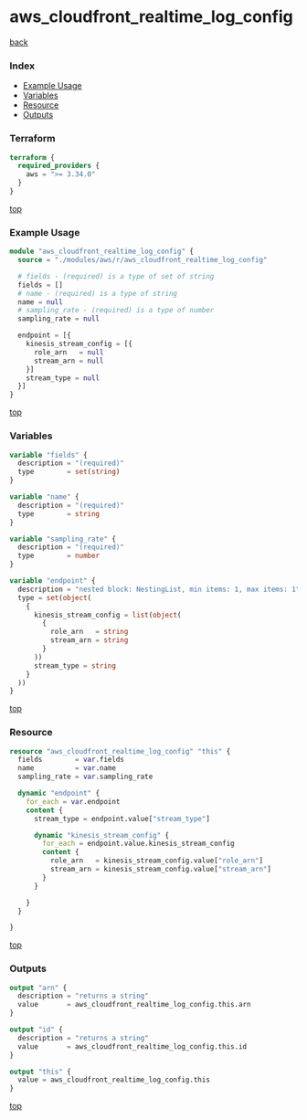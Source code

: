 # aws_cloudfront_realtime_log_config

[back](../aws.md)

### Index

- [Example Usage](#example-usage)
- [Variables](#variables)
- [Resource](#resource)
- [Outputs](#outputs)

### Terraform

```terraform
terraform {
  required_providers {
    aws = ">= 3.34.0"
  }
}
```

[top](#index)

### Example Usage

```terraform
module "aws_cloudfront_realtime_log_config" {
  source = "./modules/aws/r/aws_cloudfront_realtime_log_config"

  # fields - (required) is a type of set of string
  fields = []
  # name - (required) is a type of string
  name = null
  # sampling_rate - (required) is a type of number
  sampling_rate = null

  endpoint = [{
    kinesis_stream_config = [{
      role_arn   = null
      stream_arn = null
    }]
    stream_type = null
  }]
}
```

[top](#index)

### Variables

```terraform
variable "fields" {
  description = "(required)"
  type        = set(string)
}

variable "name" {
  description = "(required)"
  type        = string
}

variable "sampling_rate" {
  description = "(required)"
  type        = number
}

variable "endpoint" {
  description = "nested block: NestingList, min items: 1, max items: 1"
  type = set(object(
    {
      kinesis_stream_config = list(object(
        {
          role_arn   = string
          stream_arn = string
        }
      ))
      stream_type = string
    }
  ))
}
```

[top](#index)

### Resource

```terraform
resource "aws_cloudfront_realtime_log_config" "this" {
  fields        = var.fields
  name          = var.name
  sampling_rate = var.sampling_rate

  dynamic "endpoint" {
    for_each = var.endpoint
    content {
      stream_type = endpoint.value["stream_type"]

      dynamic "kinesis_stream_config" {
        for_each = endpoint.value.kinesis_stream_config
        content {
          role_arn   = kinesis_stream_config.value["role_arn"]
          stream_arn = kinesis_stream_config.value["stream_arn"]
        }
      }

    }
  }

}
```

[top](#index)

### Outputs

```terraform
output "arn" {
  description = "returns a string"
  value       = aws_cloudfront_realtime_log_config.this.arn
}

output "id" {
  description = "returns a string"
  value       = aws_cloudfront_realtime_log_config.this.id
}

output "this" {
  value = aws_cloudfront_realtime_log_config.this
}
```

[top](#index)